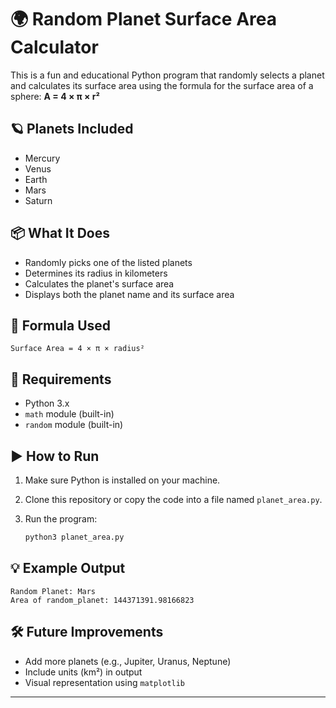 # 🌍 Random Planet Surface Area Calculator

This is a fun and educational Python program that randomly selects a planet and calculates its surface area using the formula for the surface area of a sphere:
**A = 4 × π × r²**

## 🪐 Planets Included

* Mercury
* Venus
* Earth
* Mars
* Saturn

## 📦 What It Does

* Randomly picks one of the listed planets
* Determines its radius in kilometers
* Calculates the planet's surface area
* Displays both the planet name and its surface area

## 🧮 Formula Used

```
Surface Area = 4 × π × radius²
```

## 🔧 Requirements

* Python 3.x
* `math` module (built-in)
* `random` module (built-in)

## ▶️ How to Run

1. Make sure Python is installed on your machine.
2. Clone this repository or copy the code into a file named `planet_area.py`.
3. Run the program:

   ```bash
   python3 planet_area.py
   ```

## 💡 Example Output

```
Random Planet: Mars
Area of random_planet: 144371391.98166823
```

## 🛠️ Future Improvements

* Add more planets (e.g., Jupiter, Uranus, Neptune)
* Include units (km²) in output
* Visual representation using `matplotlib`

---

